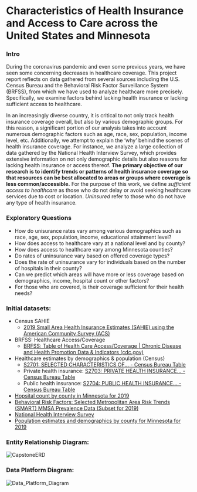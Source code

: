 # Characteristics of Health Insurance and Access to Care across the United States and Minnesota


### Intro
During the coronavirus pandemic and even some previous years, we have seen some concerning decreases in healthcare coverage. This project report reflects on data gathered from several sources including the U.S. Census Bureau and the Behavioral Risk Factor Surveillance System (BRFSS),  from which we have used to analyze healthcare more precisely. Specifically, we examine factors behind lacking health insurance or lacking sufficient access to healthcare. 

In an increasingly diverse country, it is critical to not only track health insurance coverage overall, but also by various demographic groups. For this reason, a significant portion of our analysis takes into account numerous demographic factors such as age, race, sex, population, income level, etc. Additionally, we attempt to explain the ‘why’ behind the scenes of health insurance coverage. For instance, we analyze a large collection of data gathered by the National Health Interview Survey, which provides extensive information on not only demographic details but also reasons for lacking health insurance or access thereof. **The primary objective of our research is to identify trends or patterns of health insurance coverage so that resources can be best allocated to areas or groups where coverage is less common/accessible.** For the purpose of this work, we define *sufficient access to healthcare* as those who do not delay or avoid seeking healthcare services due to cost or location. *Uninsured* refer to those who do not have any type of health insurance. 



### Exploratory Questions
  * How do unisurance rates vary among various demographics such as race, age, sex, population, income, educational attainment level?
  * How does access to healthcare vary at a national level and by county?
  * How does access to healthcare vary among Minnesota counties?
  * Do rates of uninsurance vary based on offered coverage types? 
  * Does the rate of uninsurance vary for individuals based on the number of hospitals in their county?
  * Can we predict which areas will have more or less coverage based on demographics, income, hospital count or other factors?
  * For those who are covered, is their coverage sufficient for their health needs?



### Initial datasets:
  * Census SAHIE 
      * [2019 Small Area Health Insurance Estimates (SAHIE) using the American Community Survey (ACS) ](https://www.census.gov/data/datasets/time-series/demo/sahie/estimates-acs.html)
  * BRFSS: Healthcare Access/Coverage
      * [BRFSS: Table of Health Care Access/Coverage | Chronic Disease and Health Promotion Data & Indicators (cdc.gov)](https://chronicdata.cdc.gov/Behavioral-Risk-Factors/BRFSS-Table-of-Health-Care-Access-Coverage/f7a2-7inb)
  * Healthcare estimates by demographics & population (Census)
      * [S2701: SELECTED CHARACTERISTICS OF... - Census Bureau Table](https://data.census.gov/cedsci/table?q=health%20insurance&g=0400000US27,27%240500000&tid=ACSST1Y2021.S2701&moe=false)
      * Private health insurance: [S2703: PRIVATE HEALTH INSURANCE... - Census Bureau Table](https://data.census.gov/cedsci/table?q=health%20insurance&g=0400000US27,27%240500000&tid=ACSST1Y2021.S2703)
      * Public health insurance: [S2704: PUBLIC HEALTH INSURANCE... - Census Bureau Table](https://data.census.gov/cedsci/table?q=health%20insurance&g=0400000US27,27%240500000&tid=ACSST1Y2021.S2704)
   * [Hopsital count by county in Minnesota for 2019](https://data.census.gov/cedsci/table?q=hospital%20cb&g=0400000US27,27%240500000)
   * [Behavioral Risk Factors: Selected Metropolitan Area Risk Trends (SMART) MMSA Prevalence Data (Subset for 2019)](https://chronicdata.cdc.gov/Behavioral-Risk-Factors/Behavioral-Risk-Factors-Selected-Metropolitan-Area/j32a-sa6u/data)
   * [National Health Interview Survey](https://www.cdc.gov/nchs/nhis/index.htm)
   * [Population estimates and demographics by county for Minnesota for 2019](https://data.census.gov/cedsci/table?q=county%20population&g=0400000US27,27%240500000&tid=ACSDP1Y2021.DP05&moe=false)



### Entity Relationship Diagram:
![CapstoneERD](https://user-images.githubusercontent.com/110693932/192833067-60242816-bda7-4ec2-93db-b53e26b6bf7e.png)



### Data Platform Diagram:
![Data_Platform_Diagram](https://user-images.githubusercontent.com/110693932/192818805-a0e8ec38-2a1c-4a01-8849-2e7805281b0c.png)
